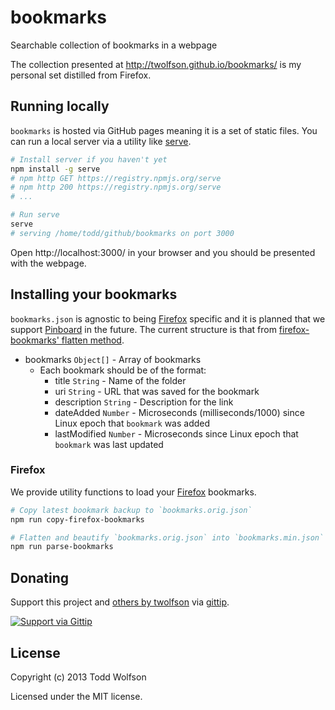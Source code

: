 # bookmarks

Searchable collection of bookmarks in a webpage

The collection presented at http://twolfson.github.io/bookmarks/ is my personal set distilled from Firefox.

## Running locally
`bookmarks` is hosted via GitHub pages meaning it is a set of static files. You can run a local server via a utility like [serve][].

```bash
# Install server if you haven't yet
npm install -g serve
# npm http GET https://registry.npmjs.org/serve
# npm http 200 https://registry.npmjs.org/serve
# ...

# Run serve
serve
# serving /home/todd/github/bookmarks on port 3000
```

Open http://localhost:3000/ in your browser and you should be presented with the webpage.

[serve]: https://npmjs.org/package/serve

## Installing your bookmarks
`bookmarks.json` is agnostic to being [Firefox][] specific and it is planned that we support [Pinboard][] in the future. The current structure is that from [firefox-bookmarks' flatten method][bookmarks-flatten].

[Firefox]: http://www.mozilla.org/en-US/firefox/new/
[Pinboard]: http://pinboard.in/
[bookmarks-flatten]: https://github.com/twolfson/firefox-bookmarks#bookmarksflatten

- bookmarks `Object[]` - Array of bookmarks
    - Each bookmark should be of the format:
        - title `String` - Name of the folder
        - uri `String` - URL that was saved for the bookmark
        - description `String` - Description for the link
        - dateAdded `Number` - Microseconds (milliseconds/1000) since Linux epoch that `bookmark` was added
        - lastModified `Number` - Microseconds since Linux epoch that `bookmark` was last updated

### Firefox
We provide utility functions to load your [Firefox][] bookmarks.

```bash
# Copy latest bookmark backup to `bookmarks.orig.json`
npm run copy-firefox-bookmarks

# Flatten and beautify `bookmarks.orig.json` into `bookmarks.min.json` and `bookmarks.json`
npm run parse-bookmarks
```

## Donating
Support this project and [others by twolfson][gittip] via [gittip][].

[![Support via Gittip][gittip-badge]][gittip]

[gittip-badge]: https://rawgithub.com/twolfson/gittip-badge/master/dist/gittip.png
[gittip]: https://www.gittip.com/twolfson/

## License
Copyright (c) 2013 Todd Wolfson

Licensed under the MIT license.
